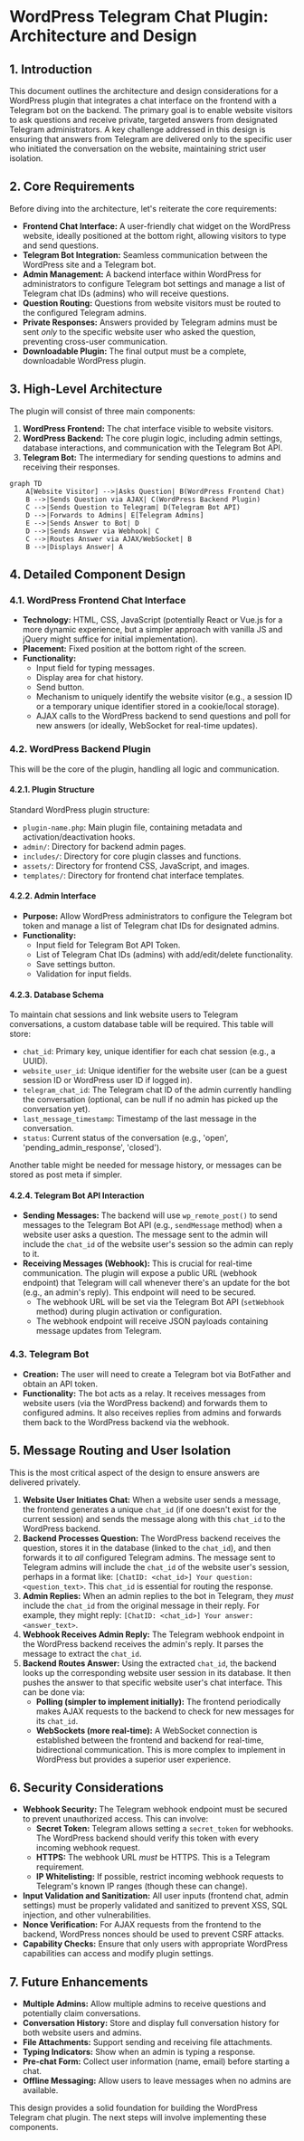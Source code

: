 # WordPress Telegram Chat Plugin: Architecture and Design

## 1. Introduction

This document outlines the architecture and design considerations for a WordPress plugin that integrates a chat interface on the frontend with a Telegram bot on the backend. The primary goal is to enable website visitors to ask questions and receive private, targeted answers from designated Telegram administrators. A key challenge addressed in this design is ensuring that answers from Telegram are delivered only to the specific user who initiated the conversation on the website, maintaining strict user isolation.

## 2. Core Requirements

Before diving into the architecture, let's reiterate the core requirements:

*   **Frontend Chat Interface:** A user-friendly chat widget on the WordPress website, ideally positioned at the bottom right, allowing visitors to type and send questions.
*   **Telegram Bot Integration:** Seamless communication between the WordPress site and a Telegram bot.
*   **Admin Management:** A backend interface within WordPress for administrators to configure Telegram bot settings and manage a list of Telegram chat IDs (admins) who will receive questions.
*   **Question Routing:** Questions from website visitors must be routed to the configured Telegram admins.
*   **Private Responses:** Answers provided by Telegram admins must be sent *only* to the specific website user who asked the question, preventing cross-user communication.
*   **Downloadable Plugin:** The final output must be a complete, downloadable WordPress plugin.

## 3. High-Level Architecture

The plugin will consist of three main components:

1.  **WordPress Frontend:** The chat interface visible to website visitors.
2.  **WordPress Backend:** The core plugin logic, including admin settings, database interactions, and communication with the Telegram Bot API.
3.  **Telegram Bot:** The intermediary for sending questions to admins and receiving their responses.

```mermaid
graph TD
    A[Website Visitor] -->|Asks Question| B(WordPress Frontend Chat)
    B -->|Sends Question via AJAX| C(WordPress Backend Plugin)
    C -->|Sends Question to Telegram| D(Telegram Bot API)
    D -->|Forwards to Admins| E[Telegram Admins]
    E -->|Sends Answer to Bot| D
    D -->|Sends Answer via Webhook| C
    C -->|Routes Answer via AJAX/WebSocket| B
    B -->|Displays Answer| A
```

## 4. Detailed Component Design

### 4.1. WordPress Frontend Chat Interface

*   **Technology:** HTML, CSS, JavaScript (potentially React or Vue.js for a more dynamic experience, but a simpler approach with vanilla JS and jQuery might suffice for initial implementation).
*   **Placement:** Fixed position at the bottom right of the screen.
*   **Functionality:**
    *   Input field for typing messages.
    *   Display area for chat history.
    *   Send button.
    *   Mechanism to uniquely identify the website visitor (e.g., a session ID or a temporary unique identifier stored in a cookie/local storage).
    *   AJAX calls to the WordPress backend to send questions and poll for new answers (or ideally, WebSocket for real-time updates).

### 4.2. WordPress Backend Plugin

This will be the core of the plugin, handling all logic and communication.

#### 4.2.1. Plugin Structure

Standard WordPress plugin structure:

*   `plugin-name.php`: Main plugin file, containing metadata and activation/deactivation hooks.
*   `admin/`: Directory for backend admin pages.
*   `includes/`: Directory for core plugin classes and functions.
*   `assets/`: Directory for frontend CSS, JavaScript, and images.
*   `templates/`: Directory for frontend chat interface templates.

#### 4.2.2. Admin Interface

*   **Purpose:** Allow WordPress administrators to configure the Telegram bot token and manage a list of Telegram chat IDs for designated admins.
*   **Functionality:**
    *   Input field for Telegram Bot API Token.
    *   List of Telegram Chat IDs (admins) with add/edit/delete functionality.
    *   Save settings button.
    *   Validation for input fields.

#### 4.2.3. Database Schema

To maintain chat sessions and link website users to Telegram conversations, a custom database table will be required. This table will store:

*   `chat_id`: Primary key, unique identifier for each chat session (e.g., a UUID).
*   `website_user_id`: Unique identifier for the website user (can be a guest session ID or WordPress user ID if logged in).
*   `telegram_chat_id`: The Telegram chat ID of the admin currently handling the conversation (optional, can be null if no admin has picked up the conversation yet).
*   `last_message_timestamp`: Timestamp of the last message in the conversation.
*   `status`: Current status of the conversation (e.g., 'open', 'pending_admin_response', 'closed').

Another table might be needed for message history, or messages can be stored as post meta if simpler.

#### 4.2.4. Telegram Bot API Interaction

*   **Sending Messages:** The backend will use `wp_remote_post()` to send messages to the Telegram Bot API (e.g., `sendMessage` method) when a website user asks a question. The message sent to the admin will include the `chat_id` of the website user's session so the admin can reply to it.
*   **Receiving Messages (Webhook):** This is crucial for real-time communication. The plugin will expose a public URL (webhook endpoint) that Telegram will call whenever there's an update for the bot (e.g., an admin's reply). This endpoint will need to be secured.
    *   The webhook URL will be set via the Telegram Bot API (`setWebhook` method) during plugin activation or configuration.
    *   The webhook endpoint will receive JSON payloads containing message updates from Telegram.

### 4.3. Telegram Bot

*   **Creation:** The user will need to create a Telegram bot via BotFather and obtain an API token.
*   **Functionality:** The bot acts as a relay. It receives messages from website users (via the WordPress backend) and forwards them to configured admins. It also receives replies from admins and forwards them back to the WordPress backend via the webhook.

## 5. Message Routing and User Isolation

This is the most critical aspect of the design to ensure answers are delivered privately.

1.  **Website User Initiates Chat:** When a website user sends a message, the frontend generates a unique `chat_id` (if one doesn't exist for the current session) and sends the message along with this `chat_id` to the WordPress backend.
2.  **Backend Processes Question:** The WordPress backend receives the question, stores it in the database (linked to the `chat_id`), and then forwards it to *all* configured Telegram admins. The message sent to Telegram admins will include the `chat_id` of the website user's session, perhaps in a format like: `[ChatID: <chat_id>] Your question: <question_text>`. This `chat_id` is essential for routing the response.
3.  **Admin Replies:** When an admin replies to the bot in Telegram, they *must* include the `chat_id` from the original message in their reply. For example, they might reply: `[ChatID: <chat_id>] Your answer: <answer_text>`.
4.  **Webhook Receives Admin Reply:** The Telegram webhook endpoint in the WordPress backend receives the admin's reply. It parses the message to extract the `chat_id`.
5.  **Backend Routes Answer:** Using the extracted `chat_id`, the backend looks up the corresponding website user session in its database. It then pushes the answer to that specific website user's chat interface. This can be done via:
    *   **Polling (simpler to implement initially):** The frontend periodically makes AJAX requests to the backend to check for new messages for its `chat_id`.
    *   **WebSockets (more real-time):** A WebSocket connection is established between the frontend and backend for real-time, bidirectional communication. This is more complex to implement in WordPress but provides a superior user experience.

## 6. Security Considerations

*   **Webhook Security:** The Telegram webhook endpoint must be secured to prevent unauthorized access. This can involve:
    *   **Secret Token:** Telegram allows setting a `secret_token` for webhooks. The WordPress backend should verify this token with every incoming webhook request.
    *   **HTTPS:** The webhook URL *must* be HTTPS. This is a Telegram requirement.
    *   **IP Whitelisting:** If possible, restrict incoming webhook requests to Telegram's known IP ranges (though these can change).
*   **Input Validation and Sanitization:** All user inputs (frontend chat, admin settings) must be properly validated and sanitized to prevent XSS, SQL injection, and other vulnerabilities.
*   **Nonce Verification:** For AJAX requests from the frontend to the backend, WordPress nonces should be used to prevent CSRF attacks.
*   **Capability Checks:** Ensure that only users with appropriate WordPress capabilities can access and modify plugin settings.

## 7. Future Enhancements

*   **Multiple Admins:** Allow multiple admins to receive questions and potentially claim conversations.
*   **Conversation History:** Store and display full conversation history for both website users and admins.
*   **File Attachments:** Support sending and receiving file attachments.
*   **Typing Indicators:** Show when an admin is typing a response.
*   **Pre-chat Form:** Collect user information (name, email) before starting a chat.
*   **Offline Messaging:** Allow users to leave messages when no admins are available.

This design provides a solid foundation for building the WordPress Telegram chat plugin. The next steps will involve implementing these components.

